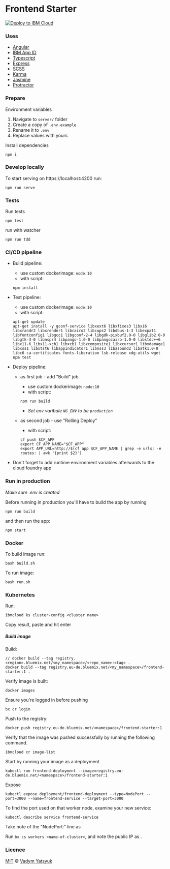 # Frontend Starter

[![Deploy to IBM Cloud](https://cloud.ibm.com/devops/setup/deploy/button.png)](https://cloud.ibm.com/devops/setup/deploy?repository=https://github.com/VadimDez/frontend-starter&branch=master)

### Uses

- [Angular](https://angular.io/)
- [IBM App ID](https://www.ibm.com/cloud/app-id)
- [Typescript](https://www.typescriptlang.org/)
- [Express](https://expressjs.com/)
- [SCSS](https://sass-lang.com/)
- [Karma](https://karma-runner.github.io)
- [Jasmine](https://jasmine.github.io/)
- [Protractor](https://www.protractortest.org/#/)

### Prepare

Environment variables

1. Navigate to `server/` folder
1. Create a copy of `.env.example`
1. Rename it to `.env`
1. Replace values with yours

Install dependencies

```
npm i
```

### Develop locally

To start serving on https://localhost:4200 run:

```
npm run serve
```

### Tests

Run tests

```
npm test
```

run with watcher

```
npm run tdd
```

### CI/CD pipeline

- Build pipeline:

  - use custom dockerimage: `node:10`
  - with script:

  ```
  npm install
  ```

- Test pipeline:

  - use custom dockerimage: `node:10`
  - with script:

  ```
  apt-get update
  apt-get install -y gconf-service libxext6 libxfixes3 libxi6 libxrandr2 libxrender1 libcairo2 libcups2 libdbus-1-3 libexpat1 libfontconfig1 libgcc1 libgconf-2-4 libgdk-pixbuf2.0-0 libglib2.0-0 libgtk-3-0 libnspr4 libpango-1.0-0 libpangocairo-1.0-0 libstdc++6 libx11-6 libx11-xcb1 libxcb1 libxcomposite1 libxcursor1 libxdamage1 libxss1 libxtst6 libappindicator1 libnss3 libasound2 libatk1.0-0 libc6 ca-certificates fonts-liberation lsb-release xdg-utils wget
  npm test
  ```

- Deploy pipeline:

  - as first job - add "Build" job

    - use custom dockerimage: `node:10`
    - with script:

    ```
    nom run build
    ```

    - _Set env varibale `NG_ENV` to be `production`_

  - as second job - use "Rolling Deploy"
    - with script:
    ```
    cf push $CF_APP
    export CF_APP_NAME="$CF_APP"
    export APP_URL=http://$(cf app $CF_APP_NAME | grep -e urls: -e routes: | awk '{print $2}')
    ```

- Don't forget to add runtime environment variables afterwards to the cloud foundry app

### Run in production

_Make sure .env is created_

Before running in production you'll have to build the app by running

```
npm run build
```

and then run the app:

```
npm start
```

### Docker

To build image run:

```
bash build.sh
```

To run image:

```
bash run.sh
```

### Kubernetes

Run:

```
ibmcloud ks cluster-config <cluster name>
```

Copy result, paste and hit enter

##### Build image

Build:

```
// docker build --tag registry.<region>.bluemix.net/<my_namespace>/<repo_name>:<tag> .
docker build --tag registry.eu-de.bluemix.net/<my_namespace>/frontend-starter:1 .
```

Verify image is built:

```
docker images
```

Ensure you're logged in before pushing

```
bx cr login
```

Push to the registry:

```
docker push registry.eu-de.bluemix.net/<namespace>/frontend-starter:1
```

Verify that the image was pushed successfully by running the following command.

```
ibmcloud cr image-list
```

Start by running your image as a deployment

```
kubectl run frontend-deployment --image=registry.eu-de.bluemix.net/<namespace>/frontend-starter:1
```

Expose

```
kubectl expose deployment/frontend-deployment --type=NodePort --port=3000 --name=frontend-service --target-port=3000
```

To find the port used on that worker node, examine your new service:

```
kubectl describe service frontend-service
```

Take note of the "NodePort:" line as <nodeport>

Run `bx cs workers <name-of-cluster>`, and note the public IP as <public-IP>.

### Licence

[MIT](https://tldrlegal.com/license/mit-license) © [Vadym Yatsyuk](https://github.com/vadimdez)

